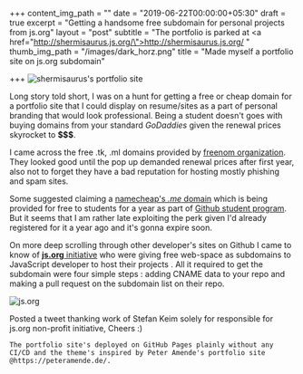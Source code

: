 +++
content_img_path = ""
date = "2019-06-22T00:00:00+05:30"
draft = true
excerpt = "Getting a handsome free subdomain for personal projects from js.org"
layout = "post"
subtitle = "The portfolio is parked at <a href=\"http://shermisaurus.js.org/\">http://shermisaurus.js.org/</a> "
thumb_img_path = "/images/dark_horz.png"
title = "Made myself a portfolio site on js.org subdomain"

+++
![shermisaurus's portfolio site](https://i.imgur.com/rNM9IDY.png "Portfolio site preview")

Long story told short, I was on a hunt for getting a free or cheap domain for a portfolio site that I could display on resume/sites as a part of personal branding that would look professional. Being a student doesn't goes with buying domains from your standard _GoDaddies_ given the renewal prices skyrocket to **$$$**.

I came across the free .tk, .ml domains provided by [freenom organization](https://www.freenom.com/en/index.html?lang=en). They looked good until the pop up demanded renewal prices after first year, also not to forget they have a bad reputation for hosting mostly phishing and spam sites.

Some suggested claiming  a [namecheap's _.me_ domain](https://nc.me/) which is being provided for free to students for a year as  part of [Github student program](https://education.github.com/pack). But it seems that I am rather late exploiting the perk given I'd already registered for it a year ago and it's gonna expire soon.

On more deep scrolling through other developer's sites on Github I came to know of [**js.org** initiative](https://js.org/) who were giving  free web-space as subdomains to JavaScript developer to host their projects . All it required to get the subdomain were four simple steps : adding CNAME data to your repo and making a pull request on the subdomain list on their repo.

![js.org](https://i.imgur.com/EXJKtU2.jpg "js.org homepage")

Posted a tweet thanking work of Stefan Keim solely for responsible for js.org non-profit initiative, Cheers :)

    The portfolio site's deployed on GitHub Pages plainly without any CI/CD and the theme's inspired by Peter Amende's portfolio site @https://peteramende.de/.